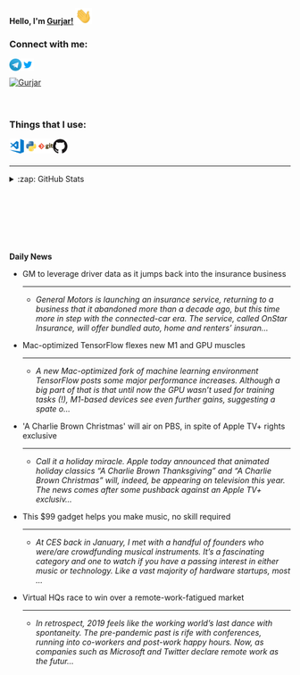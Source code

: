 #### Hello, I'm [Gurjar!](https://GurjarKing.github.io) <img src="https://raw.githubusercontent.com/ABSphreak/ABSphreak/master/gifs/Hi.gif" width="30px"></h2>


### Connect with me:

[<img align="left" alt="Gurjar | Telegram" width="22px" src="https://raw.githubusercontent.com/github/explore/80688e429a7d4ef2fca1e82350fe8e3517d3494d/topics/telegram/telegram.png" />][Telegram]
[<img align="left" alt="Gurjar | Twitter" width="22px" src="https://raw.githubusercontent.com/github/explore/80688e429a7d4ef2fca1e82350fe8e3517d3494d/topics/twitter/twitter.png" />][Twitter]
<br >
<br >
<a href="https://github.com/GurjarKing"><img src="https://komarev.com/ghpvc/?username=GurjarKing" alt="Gurjar" /></a> <br />
<br />
<br />
<!-- <br >

![](https://visitor-badge.glitch.me/badge?page_id=GurjarKing)

<br /> -->

### Things that I use:

[<img align="left" alt="Visual Studio Code" width="26px" src="https://raw.githubusercontent.com/github/explore/80688e429a7d4ef2fca1e82350fe8e3517d3494d/topics/visual-studio-code/visual-studio-code.png" />][VSCode]
[<img align="left" alt="Python" width="26px" src="https://raw.githubusercontent.com/github/explore/80688e429a7d4ef2fca1e82350fe8e3517d3494d/topics/python/python.png" />][Python]
[<img align="left" alt="Git" width="26px" src="https://raw.githubusercontent.com/github/explore/80688e429a7d4ef2fca1e82350fe8e3517d3494d/topics/git/git.png" />][Git]
[<img align="left" alt="GitHub" width="26px" src="https://raw.githubusercontent.com/github/explore/78df643247d429f6cc873026c0622819ad797942/topics/github/github.png" />][Github]

<br />
<br />

---
<details>
  <summary>:zap: GitHub Stats</summary>

<img align="left" alt="Gurjar's Github Stats" src="https://github-readme-stats.vercel.app/api?username=GurjarKing&show_icons=true&hide_border=true&count_private=true&include_all_commit=true&theme=algolia" />

</details>

<!-- ### 🔔 My latest tweet
<a href="https://twitter.com/Gurjar_King43" target="_blank">
	<img src="https://github.com/GurjarKing/GurjarKing/raw/master/tweet.png" width="70%" align="center" alt="Click to view on Twitter" title="My latest tweet, as an image"/>
</a> -->
<br>

<pre>

</pre>

<!-- **Quote of the hour:**

{qoth}

~ {qoth_author}
<pre>

</pre> -->
<br>
<pre>


</pre>
<strong>Daily News</strong>
  
  - GM to leverage driver data as it jumps back into the insurance business
     <hr/>
     
      - *General Motors is launching an insurance service, returning to a business that it abandoned more than a decade ago, but this time more in step with the connected-car era. The service, called OnStar Insurance, will offer bundled auto, home and renters’ insuran…*
     
  - Mac-optimized TensorFlow flexes new M1 and GPU muscles
      <hr/>
      
      - *A new Mac-optimized fork of machine learning environment TensorFlow posts some major performance increases. Although a big part of that is that until now the GPU wasn’t used for training tasks (!), M1-based devices see even further gains, suggesting a spate o…*
      
  - 'A Charlie Brown Christmas' will air on PBS, in spite of Apple TV+ rights exclusive
      <hr/>
      
      - *Call it a holiday miracle. Apple today announced that animated holiday classics “A Charlie Brown Thanksgiving” and “A Charlie Brown Christmas” will, indeed, be appearing on television this year. The news comes after some pushback against an Apple TV+ exclusiv…*
      
  - This $99 gadget helps you make music, no skill required
      <hr/>
      
      - *At CES back in January, I met with a handful of founders who were/are crowdfunding musical instruments. It’s a fascinating category and one to watch if you have a passing interest in either music or technology. Like a vast majority of hardware startups, most …*
       
  - Virtual HQs race to win over a remote-work-fatigued market
      <hr/>
       
       - *In retrospect, 2019 feels like the working world’s last dance with spontaneity. The pre-pandemic past is rife with conferences, running into co-workers and post-work happy hours. Now, as companies such as Microsoft and Twitter declare remote work as the futur…*
      

<br />

[VSCode]: https://code.visualstudio.com/
[Python]: https://www.python.org/
[Git]: https://git-scm.com/
[Github]: https://github.com/
[Telegram]: https://t.me/Gurjar_King/
[Twitter]: https://twitter.com/Gurjar_King43/
